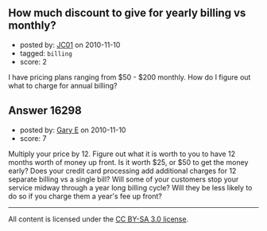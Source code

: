 ## How much discount to give for yearly billing vs monthly?

- posted by: [JC01](https://stackexchange.com/users/-1/5328-jc01) on 2010-11-10
- tagged: `billing`
- score: 2

I have pricing plans ranging from $50 - $200 monthly. How do I figure out what to charge for annual billing?


## Answer 16298

- posted by: [Gary E](https://stackexchange.com/users/-1/2587-gary-e) on 2010-11-10
- score: 7

Multiply your price by 12. Figure out what it is worth to you to have 12 months worth of money up front. Is it worth $25, or $50 to get the money early? Does your credit card processing add additional charges for 12 separate billing vs a single bill? Will some of your customers stop your service midway through a year long billing cycle? Will they be less likely to do so if you charge them a year's fee up front?



---

All content is licensed under the [CC BY-SA 3.0 license](https://creativecommons.org/licenses/by-sa/3.0/).
